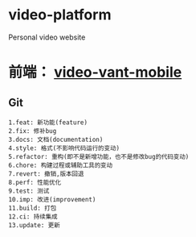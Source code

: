 # video-platform
Personal video website

# 前端： [video-vant-mobile](https://github.com/AnubisCL/video-vant-mobile)

## Git
```shell
1.feat: 新功能(feature)
2.fix: 修补bug
3.docs: 文档(documentation)
4.style: 格式(不影响代码运行的变动)
5.refactor: 重构(即不是新增功能，也不是修改bug的代码变动)
6.chore: 构建过程或辅助工具的变动
7.revert: 撤销,版本回退
8.perf: 性能优化
9.test: 测试
10.imp: 改进(improvement)
11.build: 打包
12.ci: 持续集成
13.update: 更新
```